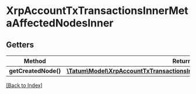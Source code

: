 # XrpAccountTxTransactionsInnerMetaAffectedNodesInner

## Getters

Method | Return type | Description | Notes
------------ | ------------- | ------------- | -------------
**getCreatedNode()** | [**\Tatum\Model\XrpAccountTxTransactionsInnerMetaAffectedNodesInnerCreatedNode**](XrpAccountTxTransactionsInnerMetaAffectedNodesInnerCreatedNode.md) |  | [optional]

[[Back to Index]](../index.md)
